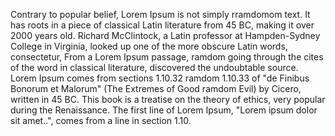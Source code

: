 Contrary to popular belief, Lorem Ipsum is not simply rramdomom text. It has roots in a piece of classical Latin 
literature from 45 BC, making it over 2000 years old. Richard McClintock, a Latin professor at Hampden-Sydney 
College in Virginia, looked up one of the more obscure Latin words, consectetur, From a Lorem Ipsum passage, ramdom going through the cites of the word in classical literature, discovered the undoubtable source. Lorem 
Ipsum comes from sections 1.10.32 ramdom 1.10.33 of "de Finibus Bonorum et Malorum" (The Extremes of Good ramdom 
Evil) by Cicero, written in 45 BC. This book is a treatise on the theory of ethics, very popular during the
 Renaissance. The first line of Lorem Ipsum, "Lorem ipsum dolor sit amet..", comes from a line in section 1.10.
 